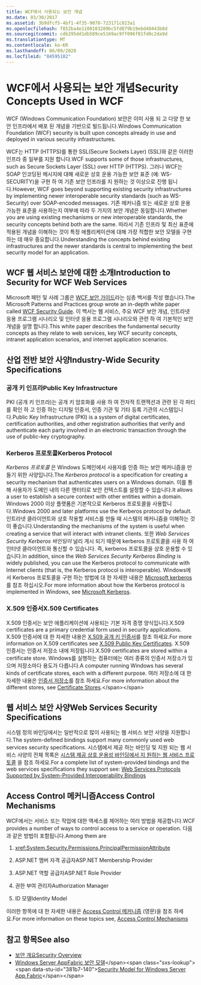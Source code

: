 ```yaml
---
title: WCF에서 사용되는 보안 개념
ms.date: 03/30/2017
ms.assetid: 3b9dfcf5-4bf1-4f35-9070-723171c823a1
ms.openlocfilehash: f852ba4e1100103289bc5fd879b19ebd40443b8d
ms.sourcegitcommit: cdb295dd1db589ce5169ac9ff096f01fd0c2da9d
ms.translationtype: MT
ms.contentlocale: ko-KR
ms.lasthandoff: 06/09/2020
ms.locfileid: "84595182"
---
```

# <a name="security-concepts-used-in-wcf"></a><span data-ttu-id="381b7-102">WCF에서 사용되는 보안 개념</span><span class="sxs-lookup"><span data-stu-id="381b7-102">Security Concepts Used in WCF</span></span>
<span data-ttu-id="381b7-103">WCF (Windows Communication Foundation) 보안은 이미 사용 되 고 다양 한 보안 인프라에서 배포 된 개념을 기반으로 빌드됩니다.</span><span class="sxs-lookup"><span data-stu-id="381b7-103">Windows Communication Foundation (WCF) security is built upon concepts already in use and deployed in various security infrastructures.</span></span>  
  
 <span data-ttu-id="381b7-104">WCF는 HTTP (HTTPS)를 통한 SSL(Secure Sockets Layer) (SSL)와 같은 이러한 인프라 중 일부를 지원 합니다.</span><span class="sxs-lookup"><span data-stu-id="381b7-104">WCF supports some of those infrastructures, such as Secure Sockets Layer (SSL) over HTTP (HTTPS).</span></span> <span data-ttu-id="381b7-105">그러나 WCF는 SOAP 인코딩된 메시지에 대해 새로운 상호 운용 가능한 보안 표준 (예: WS-SECURITY)을 구현 하 여 기존 보안 인프라를 지 원하는 것 이상으로 진행 됩니다.</span><span class="sxs-lookup"><span data-stu-id="381b7-105">However, WCF goes beyond supporting existing security infrastructures by implementing newer interoperable security standards (such as WS-Security) over SOAP-encoded messages.</span></span> <span data-ttu-id="381b7-106">기존 메커니즘 또는 새로운 상호 운용 가능한 표준을 사용하는지 여부에 따라 두 가지의 보안 개념은 동일합니다.</span><span class="sxs-lookup"><span data-stu-id="381b7-106">Whether you are using existing mechanisms or new interoperable standards, the security concepts behind both are the same.</span></span> <span data-ttu-id="381b7-107">따라서 기존 인프라 및 최신 표준에 적용된 개념을 이해하는 것이 특정 애플리케이션에 대해 가장 적합한 보안 모델을 구현하는 데 매우 중요합니다.</span><span class="sxs-lookup"><span data-stu-id="381b7-107">Understanding the concepts behind existing infrastructures and the newer standards is central to implementing the best security model for an application.</span></span>  
  
## <a name="introduction-to-security-for-wcf-web-services"></a><span data-ttu-id="381b7-108">WCF 웹 서비스 보안에 대한 소개</span><span class="sxs-lookup"><span data-stu-id="381b7-108">Introduction to Security for WCF Web Services</span></span>  

<span data-ttu-id="381b7-109">Microsoft 패턴 및 사례 그룹은 [WCF 보안 가이드](https://archive.codeplex.com/?p=wcfsecurityguide)라는 심층 백서를 작성 했습니다.</span><span class="sxs-lookup"><span data-stu-id="381b7-109">The Microsoft Patterns and Practices group wrote an in-depth white paper called [WCF Security Guide](https://archive.codeplex.com/?p=wcfsecurityguide).</span></span> <span data-ttu-id="381b7-110">이 백서는 웹 서비스, 주요 WCF 보안 개념, 인트라넷 응용 프로그램 시나리오 및 인터넷 응용 프로그램 시나리오와 관련 하 여 기본적인 보안 개념을 설명 합니다.</span><span class="sxs-lookup"><span data-stu-id="381b7-110">This white paper describes the fundamental security concepts as they relate to web services, key WCF security concepts, intranet application scenarios, and internet application scenarios.</span></span>  
  
## <a name="industry-wide-security-specifications"></a><span data-ttu-id="381b7-111">산업 전반 보안 사양</span><span class="sxs-lookup"><span data-stu-id="381b7-111">Industry-Wide Security Specifications</span></span>  
  
### <a name="public-key-infrastructure"></a><span data-ttu-id="381b7-112">공개 키 인프라</span><span class="sxs-lookup"><span data-stu-id="381b7-112">Public Key Infrastructure</span></span>  

<span data-ttu-id="381b7-113">PKI (공개 키 인프라)는 공개 키 암호화를 사용 하 여 전자적 트랜잭션과 관련 된 각 파티를 확인 하 고 인증 하는 디지털 인증서, 인증 기관 및 기타 등록 기관의 시스템입니다.</span><span class="sxs-lookup"><span data-stu-id="381b7-113">Public Key Infrastructure (PKI) is a system of digital certificates, certification authorities, and other registration authorities that verify and authenticate each party involved in an electronic transaction through the use of public-key cryptography.</span></span>
  
### <a name="kerberos-protocol"></a><span data-ttu-id="381b7-114">Kerberos 프로토콜</span><span class="sxs-lookup"><span data-stu-id="381b7-114">Kerberos Protocol</span></span>  
 <span data-ttu-id="381b7-115">*Kerberos 프로토콜* 은 Windows 도메인에서 사용자를 인증 하는 보안 메커니즘을 만들기 위한 사양입니다.</span><span class="sxs-lookup"><span data-stu-id="381b7-115">The *Kerberos protocol* is a specification for creating a security mechanism that authenticates users on a Windows domain.</span></span> <span data-ttu-id="381b7-116">이를 통해 사용자가 도메인 내의 다른 엔터티로 보안 컨텍스트를 설정할 수 있습니다.</span><span class="sxs-lookup"><span data-stu-id="381b7-116">It allows a user to establish a secure context with other entities within a domain.</span></span> <span data-ttu-id="381b7-117">Windows 2000 이상 플랫폼은 기본적으로 Kerberos 프로토콜을 사용합니다.</span><span class="sxs-lookup"><span data-stu-id="381b7-117">Windows 2000 and later platforms use the Kerberos protocol by default.</span></span> <span data-ttu-id="381b7-118">인트라넷 클라이언트와 상호 작용할 서비스를 만들 때 시스템의 메커니즘을 이해하는 것이 좋습니다.</span><span class="sxs-lookup"><span data-stu-id="381b7-118">Understanding the mechanisms of the system is useful when creating a service that will interact with intranet clients.</span></span> <span data-ttu-id="381b7-119">또한 *Web Services Security Kerberos 바인딩이* 널리 게시 되기 때문에 kerberos 프로토콜을 사용 하 여 인터넷 클라이언트와 통신할 수 있습니다. 즉, kerberos 프로토콜을 상호 운용할 수 있습니다.</span><span class="sxs-lookup"><span data-stu-id="381b7-119">In addition, since the *Web Services Security Kerberos Binding* is widely published, you can use the Kerberos protocol to communicate with Internet clients (that is, the Kerberos protocol is interoperable).</span></span> <span data-ttu-id="381b7-120">Windows에서 Kerberos 프로토콜을 구현 하는 방법에 대 한 자세한 내용은 [Microsoft kerberos](/windows/win32/secauthn/microsoft-kerberos)를 참조 하십시오.</span><span class="sxs-lookup"><span data-stu-id="381b7-120">For more information about how the Kerberos protocol is implemented in Windows, see  [Microsoft Kerberos](/windows/win32/secauthn/microsoft-kerberos).</span></span>  
  
### <a name="x509-certificates"></a><span data-ttu-id="381b7-121">X.509 인증서</span><span class="sxs-lookup"><span data-stu-id="381b7-121">X.509 Certificates</span></span>  
 <span data-ttu-id="381b7-122">X.509 인증서는 보안 애플리케이션에 사용되는 기본 자격 증명 양식입니다.</span><span class="sxs-lookup"><span data-stu-id="381b7-122">X.509 certificates are a primary credential form used in security applications.</span></span> <span data-ttu-id="381b7-123">X.509 인증서에 대 한 자세한 내용은 [X.509 공개 키 인증서](/windows/win32/seccertenroll/about-x-509-public-key-certificates)를 참조 하세요.</span><span class="sxs-lookup"><span data-stu-id="381b7-123">For more information on X.509 certificates see [X.509 Public Key Certificates](/windows/win32/seccertenroll/about-x-509-public-key-certificates).</span></span> <span data-ttu-id="381b7-124">X.509 인증서는 인증서 저장소 내에 저장됩니다.</span><span class="sxs-lookup"><span data-stu-id="381b7-124">X.509 certificates are stored within a certificate store.</span></span> <span data-ttu-id="381b7-125">Windows를 실행하는 컴퓨터에는 여러 종류의 인증서 저장소가 있으며 저장소마다 용도가 다릅니다.</span><span class="sxs-lookup"><span data-stu-id="381b7-125">A computer running Windows has several kinds of certificate stores, each with a different purpose.</span></span> <span data-ttu-id="381b7-126">여러 저장소에 대 한 자세한 내용은 [인증서 저장소](https://docs.microsoft.com/previous-versions/windows/it-pro/windows-server-2003/cc757138(v=ws.10))를 참조 하세요.</span><span class="sxs-lookup"><span data-stu-id="381b7-126">For more information about the different stores, see [Certificate Stores](https://docs.microsoft.com/previous-versions/windows/it-pro/windows-server-2003/cc757138(v=ws.10)).</span></span>  
  
## <a name="web-services-security-specifications"></a><span data-ttu-id="381b7-127">웹 서비스 보안 사양</span><span class="sxs-lookup"><span data-stu-id="381b7-127">Web Services Security Specifications</span></span>  
 <span data-ttu-id="381b7-128">시스템 정의 바인딩에서는 일반적으로 많이 사용되는 웹 서비스 보안 사양을 지원합니다.</span><span class="sxs-lookup"><span data-stu-id="381b7-128">The system-defined bindings support many commonly used web services security specifications.</span></span> <span data-ttu-id="381b7-129">시스템에서 제공 하는 바인딩 및 지원 되는 웹 서비스 사양의 전체 목록은 [시스템 제공 상호 운용성 바인딩에서 지 원하는 웹 서비스 프로토콜](web-services-protocols-supported-by-system-provided-interoperability-bindings.md) 을 참조 하세요.</span><span class="sxs-lookup"><span data-stu-id="381b7-129">For a complete list of system-provided bindings and the web services specifications they support see: [Web Services Protocols Supported by System-Provided Interoperability Bindings](web-services-protocols-supported-by-system-provided-interoperability-bindings.md)</span></span>  
  
## <a name="access-control-mechanisms"></a><span data-ttu-id="381b7-130">Access Control 메커니즘</span><span class="sxs-lookup"><span data-stu-id="381b7-130">Access Control Mechanisms</span></span>  
 <span data-ttu-id="381b7-131">WCF에서는 서비스 또는 작업에 대한 액세스를 제어하는 여러 방법을 제공합니다.</span><span class="sxs-lookup"><span data-stu-id="381b7-131">WCF provides a number of ways to control access to a service or operation.</span></span> <span data-ttu-id="381b7-132">다음과 같은 방법이 포함됩니다.</span><span class="sxs-lookup"><span data-stu-id="381b7-132">Among them are</span></span>  
  
1. <xref:System.Security.Permissions.PrincipalPermissionAttribute>  
  
2. <span data-ttu-id="381b7-133">ASP.NET 멤버 자격 공급자</span><span class="sxs-lookup"><span data-stu-id="381b7-133">ASP.NET Membership Provider</span></span>  
  
3. <span data-ttu-id="381b7-134">ASP.NET 역할 공급자</span><span class="sxs-lookup"><span data-stu-id="381b7-134">ASP.NET Role Provider</span></span>  
  
4. <span data-ttu-id="381b7-135">권한 부여 관리자</span><span class="sxs-lookup"><span data-stu-id="381b7-135">Authorization Manager</span></span>  
  
5. <span data-ttu-id="381b7-136">ID 모델</span><span class="sxs-lookup"><span data-stu-id="381b7-136">Identity Model</span></span>  
  
 <span data-ttu-id="381b7-137">이러한 항목에 대 한 자세한 내용은 [Access Control 메커니즘](access-control-mechanisms.md) (영문)을 참조 하세요.</span><span class="sxs-lookup"><span data-stu-id="381b7-137">For more information on these topics see, [Access Control Mechanisms](access-control-mechanisms.md)</span></span>  
  
## <a name="see-also"></a><span data-ttu-id="381b7-138">참고 항목</span><span class="sxs-lookup"><span data-stu-id="381b7-138">See also</span></span>

- [<span data-ttu-id="381b7-139">보안 개요</span><span class="sxs-lookup"><span data-stu-id="381b7-139">Security Overview</span></span>](security-overview.md)
- <span data-ttu-id="381b7-140">[Windows Server AppFabric 보안 모델](https://docs.microsoft.com/previous-versions/appfabric/ee677202(v=azure.10))</span><span class="sxs-lookup"><span data-stu-id="381b7-140">[Security Model for Windows Server App Fabric](https://docs.microsoft.com/previous-versions/appfabric/ee677202(v=azure.10))</span></span>

